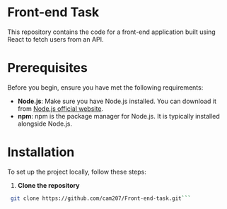 # Front-end Task

This repository contains the code for a front-end application built using React to fetch users from an API.

# Prerequisites

Before you begin, ensure you have met the following requirements:

- **Node.js**: Make sure you have Node.js installed. You can download it from [Node.js official website](https://nodejs.org/).
- **npm**: npm is the package manager for Node.js. It is typically installed alongside Node.js.

# Installation

To set up the project locally, follow these steps:

1. **Clone the repository**
```bash
 git clone https://github.com/cam207/Front-end-task.git```

   








